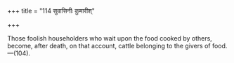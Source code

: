 +++
title = "114 सुवासिनीः कुमारीश्"

+++

Those foolish householders who wait upon the food cooked by others, become, after death, on that account, cattle belonging to the givers of food.—(104).